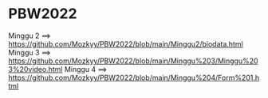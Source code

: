 # PBW2022
Minggu 2 ==> https://github.com/Mozkyy/PBW2022/blob/main/Minggu2/biodata.html
Minggu 3 ==> https://github.com/Mozkyy/PBW2022/blob/main/Minggu%203/Minggu%203%20video.html
Minggu 4 ==> https://github.com/Mozkyy/PBW2022/blob/main/Minggu%204/Form%201.html
